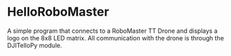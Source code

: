 # HelloRoboMaster
A simple program that connects to a RoboMaster TT Drone and displays a logo on the 8x8 LED matrix. All communication with the drone is through the DJITelloPy module.
